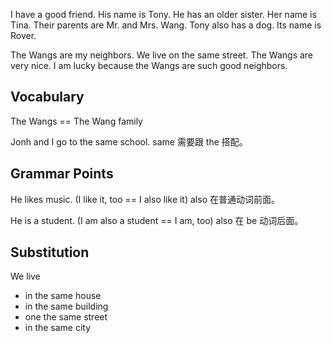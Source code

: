 I have a good friend. His name is Tony. He has an older sister. Her name is Tina. Their parents are Mr. and Mrs. Wang. Tony also has a dog. Its name is Rover.

The Wangs are my neighbors. We live on the same street. The Wangs are very nice. I am lucky because the Wangs are such good neighbors.

## Vocabulary
The Wangs == The Wang family

Jonh and I go to the same school. same 需要跟 the 搭配。 

## Grammar Points
He likes music. (I like it, too == I also like it) also 在普通动词前面。

He is a student. (I am also a student == I am, too) also 在 be 动词后面。

## Substitution
We live
- in the same house
- in the same building
- one the same street
- in the same city

